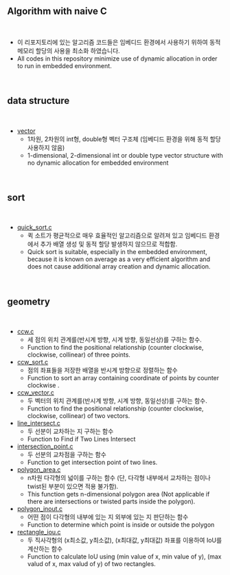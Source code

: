 ## Algorithm with naive C

<br>

- 이 리포지토리에 있는 알고리즘 코드들은 임베디드 환경에서 사용하기 위하여 동적 메모리 할당의 사용을 최소화 하였습니다.
- All codes in this repository minimize use of dynamic allocation in order to run in embedded environment.

<br>

## **data structure**

<br>

- [vector](https://github.com/gaussian37/algorithm/tree/master/naive_c_algorithm/data_structure/vector)
    - 1차원, 2차원의 int형, double형 벡터 구조체 (임베디드 환경을 위해 동적 할당 사용하지 않음)
    - 1-dimensional, 2-dimensional int or double type vector structure with no dynamic allocation for embedded environment

<br>

## **sort**

<br>

- [quick_sort.c](https://github.com/gaussian37/algorithm/blob/master/naive_c_algorithm/sort/quick_sort/quick_sort.c)
    - 퀵 소트가 평균적으로 매우 효율적인 알고리즘으로 알려져 있고 임베디드 환경에서 추가 배열 생성 및 동적 할당 발생하지 않으므로 적합함.
    - Quick sort is suitable, especially in the embedded environment, because it is known on average as a very efficient algorithm and does not cause additional array creation and dynamic allocation. 

<br>

## **geometry**

<br>

- [ccw.c](https://github.com/gaussian37/algorithm/blob/master/naive_c_algorithm/geometry/ccw.c)
    - 세 점의 위치 관계를(반시계 방향, 시계 방향, 동일선상)를 구하는 함수.
    - Function to find the positional relationship (counter clockwise, clockwise, collinear) of three points.
- [ccw_sort.c](https://github.com/gaussian37/Algorithm/blob/master/naive_c_algorithm/geometry/ccw_sort.c)
    - 점의 좌표들을 저장한 배열을 반시계 방향으로 정렬하는 함수
    - Function to sort an array containing coordinate of points by counter clockwise .
- [ccw_vector.c](https://github.com/gaussian37/algorithm/blob/master/naive_c_algorithm/geometry/ccw_vector.c)
    - 두 벡터의 위치 관계를(반시계 방향, 시계 방향, 동일선상)를 구하는 함수.
    - Function to find the positional relationship (counter clockwise, clockwise, collinear) of two vectors.
- [line_intersect.c](https://github.com/gaussian37/algorithm/blob/master/naive_c_algorithm/geometry/line_intersect.c)
    - 두 선분이 교차하는 지 구하는 함수
    - Function to Find if Two Lines Intersect
- [intersection_point.c](https://github.com/gaussian37/Algorithm/blob/master/naive_c_algorithm/geometry/intersection_point.c)
    - 두 선분의 교차점을 구하는 함수
    - Function to get intersection point of two lines.
- [polygon_area.c](https://github.com/gaussian37/algorithm/blob/master/naive_c_algorithm/geometry/polygon_area.c)
    - n차원 다각형의 넓이를 구하는 함수 (단, 다각형 내부에서 교차하는 점이나 twist된 부분이 있으면 적용 불가함).
    - This function gets n-dimensional polygon area (Not applicable if there are intersections or twisted parts inside the polygon).
- [polygon_inout.c](https://github.com/gaussian37/algorithm/blob/master/naive_c_algorithm/geometry/polygon_inout.c)
    - 어떤 점이 다각형의 내부에 있는 지 외부에 있는 지 판단하는 함수
    - Function to determine which point is inside or outside the polygon
- [rectangle_iou.c](https://github.com/gaussian37/Algorithm/blob/master/naive_c_algorithm/geometry/rectangle_iou.c)
    - 두 직사각형의 (x최소값, y최소값), (x최대값, y최대값) 좌표를 이용하여 IoU를 계산하는 함수
    - Function to calculate IoU using (min value of x, min value of y), (max valud of x, max valud of y) of two rectangles.